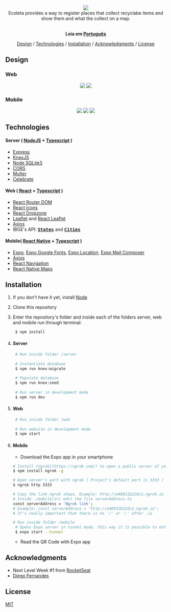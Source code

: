 <p align="center">
  <img src="https://raw.githubusercontent.com/alvaromrveiga/ecoleta-nlw/master/web/src/assets/logo.svg"><br>
  Ecoleta provides a way to register places that collect recyclabe items and show them and what the collect on a map.
</p>

<p align="center">
  <br><b>Leia em <a href="https://github.com/alvaromrveiga/ecoleta-nlw/blob/master/README.md">Português</a></b><br>
</p>

<p align="center">
  <a href="#design">Design</a> / 
  <a href="#technologies">Technologies</a> / 
  <a href="#installation">Installation</a> / 
  <a href="#acknowledgments">Acknowledgments</a> / 
  <a href="#license">License</a>  
</p>

## Design
### Web
<p align="center">
  <img src="https://raw.githubusercontent.com/alvaromrveiga/ecoleta-nlw/assets/web-beginning.png">
  <img src="https://raw.githubusercontent.com/alvaromrveiga/ecoleta-nlw/assets/web-create-point.gif">
</p>

### Mobile
<p align="center">
  <img src="https://raw.githubusercontent.com/alvaromrveiga/ecoleta-nlw/assets/mobile-beginning.jpeg">
  <img src="https://raw.githubusercontent.com/alvaromrveiga/ecoleta-nlw/assets/mobile-point-details.jpeg">
  <img src="https://raw.githubusercontent.com/alvaromrveiga/ecoleta-nlw/assets/mobile-map.gif">
</p>

## Technologies
#### Server ( [NodeJS](https://nodejs.org/en/) + [Typescript](https://www.typescriptlang.org/) )
 * [Express](https://expressjs.com/)
 * [KnexJS](http://knexjs.org/)
 * [Node SQLite3](https://github.com/mapbox/node-sqlite3)
 * [CORS](https://github.com/expressjs/cors)
 * [Multer](https://github.com/expressjs/multer)
 * [Celebrate](https://github.com/arb/celebrate)

#### Web ( [React](https://reactjs.org/) + [Typescript](https://www.typescriptlang.org/) )
 * [React Router DOM](https://github.com/ReactTraining/react-router/tree/master/packages/react-router-dom)
 * [React Icons](https://react-icons.github.io/react-icons/)
 * [React Dropzone](https://github.com/react-dropzone/react-dropzone)
 * [Leaflet](https://leafletjs.com/) and [React Leaflet](https://react-leaflet.js.org/)
 * [Axios](https://github.com/axios/axios)
 * IBGE's API: **<kbd>[States](https://servicodados.ibge.gov.br/api/docs/localidades?versao=1#api-UFs-estadosGet)</kbd>** and **<kbd>[Cities](https://servicodados.ibge.gov.br/api/docs/localidades?versao=1#api-Municipios-estadosUFMunicipiosGet)</kbd>**
 
#### Mobile( [React Native]() + [Typescript](https://www.typescriptlang.org/) )
 * [Expo](https://expo.io/), [Expo Google Fonts](https://github.com/expo/google-fonts), [Expo Location](https://docs.expo.io/versions/latest/sdk/location/), [Expo Mail Composer](https://docs.expo.io/versions/latest/sdk/mail-composer/)
 * [Axios](https://github.com/axios/axios)
 * [React Navigation](https://reactnavigation.org/docs/getting-started)
 * [React Native Maps](https://github.com/react-native-community/react-native-maps)

## Installation
 1. If you don't have it yet, install [Node](https://nodejs.org/en/download/)
 1. Clone this repository
 1. Enter the repository's folder and inside each of the folders server, web and mobile run through terminal:
    ```sh 
     $ npm install 
    ```
 1. #### Server
    ```sh
     # Run inside folder /server
     
     # Instantiate database
     $ npm run knex:migrate
     
     # Populate database
     $ npm run knex:seed
     
     # Run server in development mode
     $ npm run dev
    ```
   
 1. #### Web
    ```sh
     # Run inside folder /web
     
     # Run website in development mode
     $ npm start
    ```
   
 1. #### Mobile
    * Download the Expo app in your smartphone
     ```sh
     # Install [ngrok](https://ngrok.com/) to open a public server of your localhost
     $ npm install ngrok -g
     
     # Open server's port with ngrok ( Project's default port is 3333 )
     $ ngrok http 3333
     
     # Copy the link ngrok shows. Example: http://e48931b22dc2.ngrok.io
     # Inside ./mobile/src edit the file serverAddress.ts
     const serverAddress = 'Ngrok link';     
     # Example: const serverAddress = 'http://e48931b22dc2.ngrok.io';
     # It's really important that there is no '/' or '\' after .io
     
     # Run inside folder /mobile
      # Opens Expo server in tunnel mode, this way it is possible to enter in the same Wi-Fi but in different IPs (DHCP)
      $ expo start --tunnel
    ```
    * Read the QR Code with Expo app

## Acknowledgments
* Next Level Week #1 from [RocketSeat](https://rocketseat.com.br/)
* [Diego Fernandes](https://github.com/diego3g)

## License
[MIT](https://choosealicense.com/licenses/mit/)
